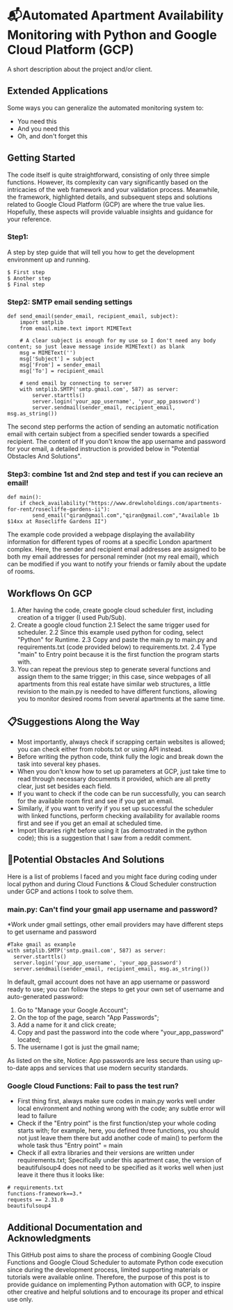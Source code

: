 # :mailbox_with_mail:Automated Apartment Availability Monitoring with Python and Google Cloud Platform (GCP) 

A short description about the project and/or client.

## Extended Applications

Some ways you can generalize the automated monitoring system to:

* You need this
* And you need this
* Oh, and don't forget this

## Getting Started

The code itself is quite straightforward, consisting of only three simple functions. However, its complexity can vary significantly based on the intricacies of the web framework and your validation process. Meanwhile, the framework, highlighted details, and subsequent steps and solutions related to Google Cloud Platform (GCP) are where the true value lies. Hopefully, these aspects will provide valuable insights and guidance for your reference.

### Step1:

A step by step guide that will tell you how to get the development environment up and running.

```
$ First step
$ Another step
$ Final step
```

### Step2: SMTP email sending settings
```
def send_email(sender_email, recipient_email, subject):
    import smtplib
    from email.mime.text import MIMEText

    # A clear subject is enough for my use so I don't need any body content; so just leave message inside MIMEText() as blank
    msg = MIMEText('')
    msg['Subject'] = subject
    msg['From'] = sender_email
    msg['To'] = recipient_email

    # send email by connecting to server
    with smtplib.SMTP('smtp.gmail.com', 587) as server:
        server.starttls()
        server.login('your_app_username', 'your_app_password')
        server.sendmail(sender_email, recipient_email, msg.as_string())
```
The second step performs the action of sending an automatic notification email with certain subject from a specified sender towards a specified recipient. The content of 
If you don't know the app username and password for your email, a detailed instruction is provided below in "Potential Obstacles And Solutions".

### Step3: combine 1st and 2nd step and test if you can recieve an email!
```
def main():
    if check_availability("https://www.drewloholdings.com/apartments-for-rent/rosecliffe-gardens-ii"):
        send_email("qiran@gmail.com","qiran@gmail.com","Available 1b $14xx at Rosecliffe Gardens II")
```
The example code provided a webpage displaying the availability information for different types of rooms at a specific London apartment complex. Here, the sender and recipient email addresses are assigned to be both my email addresses for personal reminder (not my real email), which can be modified if you want to notify your friends or family about the update of rooms. 

## Workflows On GCP
1. After having the code, create google cloud scheduler first, including creation of a trigger (I used Pub/Sub).
2. Create a google cloud function
   2.1 Select the same trigger used for scheduler.
   2.2 Since this example used python for coding, select "Python" for Runtime.
   2.3 Copy and paste the main.py to main.py and requirements.txt (code provided below) to requirements.txt.
   2.4 Type "main" to Entry point because it is the first function the program starts with.
3. You can repeat the previous step to generate several functions and assign them to the same trigger; in this case, since webpages of all apartments from this real estate have similar web structures, a little revision to the main.py is needed to have different functions, allowing you to monitor desired rooms from several apartments at the same time.

## :clipboard:Suggestions Along the Way
* Most importantly, always check if scrapping certain websites is allowed; you can check either from robots.txt or using API instead.
* Before writing the python code, think fully the logic and break down the task into several key phases.
* When you don't know how to set up parameters at GCP, just take time to read through necessary documents it provided, which are all pretty clear, just set besides each field.
* If you want to check if the code can be run successfully, you can search for the available room first and see if you get an email.
* Similarly, if you want to verify if you set up successful the scheduler with linked functions, perform checking availability for available rooms first and see if you get an email at scheduled time.
* Import libraries right before using it (as demostrated in the python code); this is a suggestion that I saw from a reddit comment.

## :construction:Potential Obstacles And Solutions
Here is a list of problems I faced and you might face during coding under local python and during Cloud Functions & Cloud Scheduler construction under GCP and actions I took to solve them.

### main.py: Can't find your gmail app username and password?
*Work under gmail settings, other email providers may have different steps to get username and password
```
#Take gmail as example
with smtplib.SMTP('smtp.gmail.com', 587) as server:
  server.starttls()
  server.login('your_app_username', 'your_app_password')
  server.sendmail(sender_email, recipient_email, msg.as_string())
```
In default, gmail account does not have an app username or password ready to use; you can follow the steps to get your own set of username and auto-generated password:
1. Go to "Manage your Google Account";
2. On the top of the page, search "App Passwords";
3. Add a name for it and click create;
4. Copy and past the password into the code where "your_app_password" located;
5. The username I got is just the gmail name;

As listed on the site, Notice: App passwords are less secure than using up-to-date apps and services that use modern security standards.

### Google Cloud Functions: Fail to pass the test run?
* First thing first, always make sure codes in main.py works well under local environment and nothing wrong with the code; any subtle error will lead to failure
* Check if the "Entry point" is the first function/step your whole coding starts with; for example, here, you defined three functions, you should not just leave them there but add another code of main() to perform the whole task thus "Entry point" = main
* Check if all extra libraries and their versions are written under requirements.txt; Specifically under this apartment case, the version of beautifulsoup4 does not need to be specified as it works well when just leave it there thus it looks like:
```
# requirements.txt
functions-framework==3.*
requests == 2.31.0
beautifulsoup4
```

## Additional Documentation and Acknowledgments
This GitHub post aims to share the process of combining Google Cloud Functions and Google Cloud Scheduler to automate Python code execution since during the development process, limited supporting materials or tutorials were available online. Therefore, the purpose of this post is to provide guidance on implementing Python automation with GCP, to inspire other creative and helpful solutions and to encourage its proper and ethical use only.
